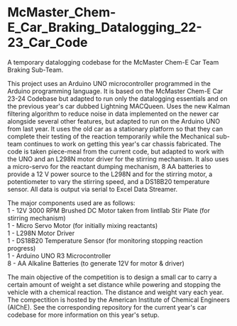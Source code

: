 # McMaster_Chem-E_Car_Braking_Datalogging_22-23_Car_Code
A temporary datalogging codebase for the McMaster Chem-E Car Team Braking Sub-Team.

This project uses an Arduino UNO microcontroller programmed in the Arduino programming language. It is based on the McMaster Chem-E Car 23-24 Codebase but adapted to run only the datalogging essentials and on the previous year's car dubbed Lightning MACQueen. Uses the new Kalman filtering algorithm to reduce noise in data implemented on the newer car alongside several other features, but adapted to run on the Arduino UNO from last year. It uses the old car as a stationary platform so that they can complete their testing of the reaction temporarily while the Mechanical sub-team continues to work on getting this year's car chassis fabricated. The code is taken piece-meal from the current code, but adapted to work with the UNO and an L298N motor driver for the stirring mechanism. It also uses a micro-servo for the reactant dumping mechanism, 8 AA batteries to provide a 12 V power source to the L298N and for the stirring motor, a potentiometer to vary the stirring speed, and a DS18B20 temperature sensor. All data is output via serial to Excel Data Streamer.

The major components used are as follows:<br />
1 - 12V 3000 RPM Brushed DC Motor taken from Iintllab Stir Plate (for stirring mechanism)<br />
1 - Micro Servo Motor (for initially mixing reactants)<br />
1 - L298N Motor Driver<br />
1 - DS18B20 Temperature Sensor (for monitoring stopping reaction progress)<br />
1 - Arduino UNO R3 Microcontroller<br />
8 - AA Alkaline Batteries (to generate 12V for motor & driver)<br />

The main objective of the competition is to design a small car to carry a certain amount of weight a set distance while powering and stopping the vehicle with a chemical reaction. The distance and weight vary each year. The compectition is hosted by the American Institute of Chemical Engineers (AIChE). See the corresponding repository for the current year's car codebase for more information on this year's setup.
